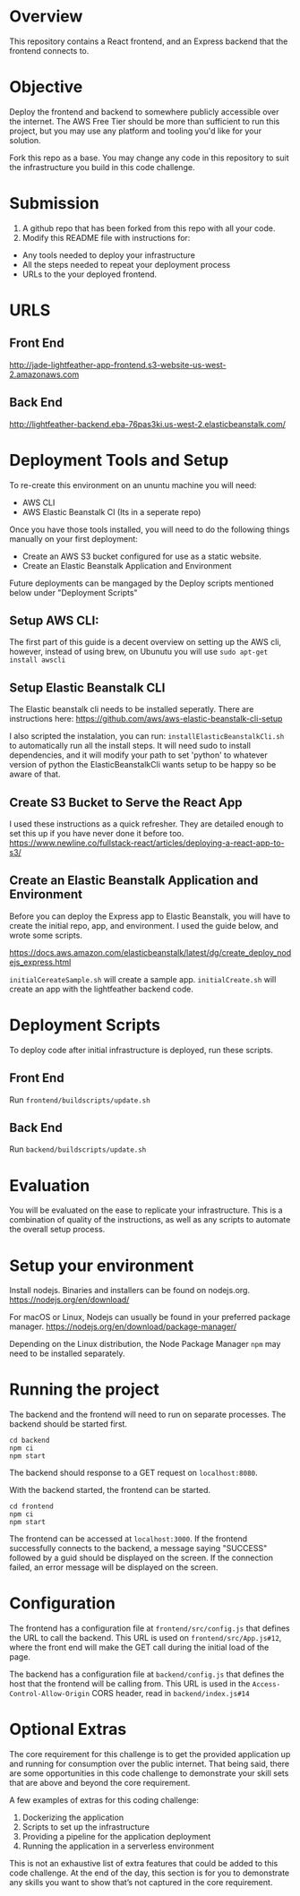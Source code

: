 # Overview
This repository contains a React frontend, and an Express backend that the frontend connects to.

# Objective
Deploy the frontend and backend to somewhere publicly accessible over the internet. The AWS Free Tier should be more than sufficient to run this project, but you may use any platform and tooling you'd like for your solution.

Fork this repo as a base. You may change any code in this repository to suit the infrastructure you build in this code challenge.

# Submission
1. A github repo that has been forked from this repo with all your code.
2. Modify this README file with instructions for:
* Any tools needed to deploy your infrastructure
* All the steps needed to repeat your deployment process
* URLs to the your deployed frontend.
# URLS
## Front End
http://jade-lightfeather-app-frontend.s3-website-us-west-2.amazonaws.com
## Back End
http://lightfeather-backend.eba-76pas3ki.us-west-2.elasticbeanstalk.com/

# Deployment Tools and Setup
To re-create this environment on an ununtu machine you will need:
* AWS CLI
* AWS Elastic Beanstalk CI (Its in a seperate repo)

Once you have those tools installed, you will need to do the following things manually on your first deployment:
* Create an AWS S3 bucket configured for use as a static website.
* Create an Elastic Beanstalk Application and Environment

Future deployments can be mangaged by the Deploy scripts mentioned below under "Deployment Scripts"

## Setup AWS CLI:
The first part of this guide is a decent overview on setting up the AWS cli, however, instead of using brew, on Ubunutu you will use
`sudo apt-get install awscli`

## Setup Elastic Beanstalk CLI
The Elastic beanstalk cli needs to be installed seperatly. There are instructions here: 
https://github.com/aws/aws-elastic-beanstalk-cli-setup

I also scripted the instalation, you can run:
`installElasticBeanstalkCli.sh` to automatically run all the install steps. It will need sudo to install dependencies, and it will modify your path to set 'python' to whatever version of python the ElasticBeanstalkCli wants setup to be happy so be aware of that.

## Create S3 Bucket to Serve the React App
I used these instructions as a quick refresher. They are detailed enough to set this up if you have never done it before too.
https://www.newline.co/fullstack-react/articles/deploying-a-react-app-to-s3/

## Create an Elastic Beanstalk Application and Environment
Before you can deploy the Express app to Elastic Beanstalk, you will have to create the initial repo, app, and environment. I used the guide below, and wrote some scripts.

https://docs.aws.amazon.com/elasticbeanstalk/latest/dg/create_deploy_nodejs_express.html

`initialCereateSample.sh` will create a sample app.
`initialCreate.sh` will create an app with the lightfeather backend code.


# Deployment Scripts
To deploy code after initial infrastructure is deployed, run these scripts.
## Front End
Run `frontend/buildscripts/update.sh`
## Back End
Run `backend/buildscripts/update.sh`

# Evaluation
You will be evaluated on the ease to replicate your infrastructure. This is a combination of quality of the instructions, as well as any scripts to automate the overall setup process.

# Setup your environment
Install nodejs. Binaries and installers can be found on nodejs.org.
https://nodejs.org/en/download/

For macOS or Linux, Nodejs can usually be found in your preferred package manager.
https://nodejs.org/en/download/package-manager/

Depending on the Linux distribution, the Node Package Manager `npm` may need to be installed separately.

# Running the project
The backend and the frontend will need to run on separate processes. The backend should be started first.
```
cd backend
npm ci
npm start
```
The backend should response to a GET request on `localhost:8080`.

With the backend started, the frontend can be started.
```
cd frontend
npm ci
npm start
```
The frontend can be accessed at `localhost:3000`. If the frontend successfully connects to the backend, a message saying "SUCCESS" followed by a guid should be displayed on the screen.  If the connection failed, an error message will be displayed on the screen.

# Configuration
The frontend has a configuration file at `frontend/src/config.js` that defines the URL to call the backend. This URL is used on `frontend/src/App.js#12`, where the front end will make the GET call during the initial load of the page.

The backend has a configuration file at `backend/config.js` that defines the host that the frontend will be calling from. This URL is used in the `Access-Control-Allow-Origin` CORS header, read in `backend/index.js#14`

# Optional Extras
The core requirement for this challenge is to get the provided application up and running for consumption over the public internet. That being said, there are some opportunities in this code challenge to demonstrate your skill sets that are above and beyond the core requirement.

A few examples of extras for this coding challenge:
1. Dockerizing the application
2. Scripts to set up the infrastructure
3. Providing a pipeline for the application deployment
4. Running the application in a serverless environment

This is not an exhaustive list of extra features that could be added to this code challenge. At the end of the day, this section is for you to demonstrate any skills you want to show that’s not captured in the core requirement.

